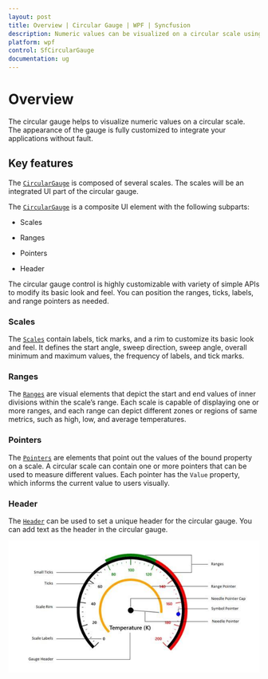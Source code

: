 ```yaml
---
layout: post
title: Overview | Circular Gauge | WPF | Syncfusion
description: Numeric values can be visualized on a circular scale using WPF Circular Gauge control with built-in animations and tooltips.
platform: wpf
control: SfCircularGauge
documentation: ug
---
```

# Overview

The circular gauge helps to visualize numeric values on a circular scale. The appearance of the gauge is fully customized to integrate your applications without fault.

## Key features

The [`CircularGauge`](https://help.syncfusion.com/cr/wpf/Syncfusion.Windows.Gauge.CircularGauge.html) is composed of several scales. The scales will be an integrated UI part of the circular gauge.

The [`CircularGauge`](https://help.syncfusion.com/cr/wpf/Syncfusion.Windows.Gauge.CircularGauge.html) is a composite UI element with the following subparts:

* Scales

* Ranges

* Pointers

* Header

The circular gauge control is highly customizable with variety of simple APIs to modify its basic look and feel. You can position the ranges, ticks, labels, and range pointers as needed.

### Scales

The [`Scales`](https://help.syncfusion.com/wpf/sfcirculargauge/scales) contain labels, tick marks, and a rim to customize its basic look and feel. It defines the start angle, sweep direction, sweep angle, overall minimum and maximum values, the frequency of labels, and tick marks.

### Ranges

The [`Ranges`](https://help.syncfusion.com/wpf/sfcirculargauge/ranges) are visual elements that depict the start and end values of inner divisions within the scale’s range. Each scale is capable of displaying one or more ranges, and each range can depict different zones or regions of same metrics, such as high, low, and average temperatures.

### Pointers

The [`Pointers`](https://help.syncfusion.com/wpf/sfcirculargauge/pointers) are elements that point out the values of the bound property on a scale. A circular scale can contain one or more pointers that can be used to measure different values. Each pointer has the `Value` property, which informs the current value to users visually.

### Header

The [`Header`](https://help.syncfusion.com/wpf/sfcirculargauge/header) can be used to set a unique header for the circular gauge. You can add text as the header in the circular gauge.

![Circular Gauge - Overview](Overview_images/Overview_img1.jpeg)


